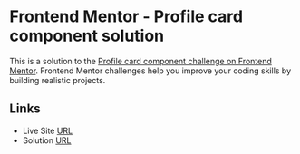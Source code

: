 # Frontend Mentor - Profile card component solution

This is a solution to the [Profile card component challenge on Frontend Mentor](https://www.frontendmentor.io/challenges/profile-card-component-cfArpWshJ). Frontend Mentor challenges help you improve your coding skills by building realistic projects.

## Links

- Live Site [URL](https://mhmd-tarek-mhmd.github.io/Profile-card-component)
- Solution [URL](https://www.frontendmentor.io/solutions/profile-card-component-r1u6tTjMc)
